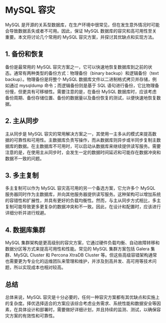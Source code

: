 # MySQL 容灾

MySQL 是开源的关系型数据库，在生产环境中很常见，但在发生意外情况时可能会导致数据丢失或者不可用。因此，保证 MySQL 数据库的容灾和高可用性至关重要。本文将讨论几个常用的 MySQL 容灾方案，并探讨其优缺点和实现方法。

## 1. 备份和恢复

备份是最常用的 MySQL 容灾方案之一，它可以快速地恢复数据库到之前的状态。通常有两种类型的备份方式：物理备份（binary backup）和逻辑备份（text backup）。物理备份是将整个 MySQL 数据库文件以二进制格式拷贝并存储，例如通过 mysqldump 命令；而逻辑备份则是基于 SQL 语句进行备份，它比物理备份慢，但更具有可移植性。需要注意的是，在备份 MySQL 数据库时，应该考虑备份周期、备份存储位置、备份的数据量以及备份恢复的测试，以便快速地恢复数据。

## 2. 主从同步

主从同步是 MySQL 容灾的常用解决方案之一，其使用一主多从的模式来提高数据的可靠性和可用性。主数据库负责写操作，而从数据库则异步或半同步复制主数据库的数据。在主数据库不可用时，可以启动从数据库来继续提供读写服务。需要注意的是，在使用主从同步时，会发生一定的数据时间延迟和可能存在数据冲突和数据不一致的问题。

## 3. 多主复制

多主复制可以作为 MySQL 容灾高可用的另一个备选方案，它允许多个 MySQL 服务器同时作为主数据库，并向其他服务器提供读写服务。这种架构可以增加系统的容错性和扩展性，并具有更好的负载均衡性。然而，与主从同步方式相比，多主复制可能导致更多更复杂的数据冲突和不一致。因此，在设计和配置时，应该进行详细分析并进行规避。

## 4. 数据库集群

MySQL 集群架构是更高级别的容灾方案，它通过硬件负载均衡、自动故障转移和数据分区等方式来提高可用性和性能。常见的 MySQL 集群方案包括 Galera 集群、MySQL Cluster 和 Percona XtraDB Cluster 等。但这些高级容错架构通常也需要更为专业化的运维团队来管理和维护，并涉及到高并发、高可用等技术问题，所以实现成本也相对较高。

## 总结

总体来说，MySQL 容灾是十分必要的，任何一种容灾方案都有其优缺点和实施上的复杂度。择优选择适合的方案应该综合考虑业务需求、系统性能和数据安全等因素，在具体设计和部署时，需要做好详细计划，并且持续的监测、测试，以确保容灾方案的有效性和可靠性。